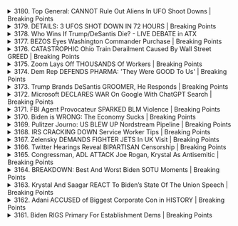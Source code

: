 <details>
<summary>3180. Top General: CANNOT Rule Out Aliens In UFO Shoot Downs | Breaking Points</summary><br>

<a href="https://www.youtube.com/watch?v=xw-cEj-wSMQ" target="_blank">
    <img src="https://img.youtube.com/vi/xw-cEj-wSMQ/maxresdefault.jpg" 
        alt="[Youtube]" width="200">
</a>

# Top General: CANNOT Rule Out Aliens In UFO Shoot Downs | Breaking Points


</details>

<details>
<summary>3179. DETAILS: 3 UFOS SHOT DOWN IN 72 HOURS | Breaking Points</summary><br>

<a href="https://www.youtube.com/watch?v=65SmB0ui-P8" target="_blank">
    <img src="https://img.youtube.com/vi/65SmB0ui-P8/maxresdefault.jpg" 
        alt="[Youtube]" width="200">
</a>

# DETAILS: 3 UFOS SHOT DOWN IN 72 HOURS | Breaking Points


</details>

<details>
<summary>3178. Who Wins If Trump/DeSantis Die? - LIVE DEBATE in ATX</summary><br>

<a href="https://www.youtube.com/watch?v=hVXVkCEC_2w" target="_blank">
    <img src="https://img.youtube.com/vi/hVXVkCEC_2w/maxresdefault.jpg" 
        alt="[Youtube]" width="200">
</a>

# Who Wins If Trump/DeSantis Die? - LIVE DEBATE in ATX


</details>

<details>
<summary>3177. BEZOS Eyes Washington Commander Purchase | Breaking Points</summary><br>

<a href="https://www.youtube.com/watch?v=xjffvNxOSTs" target="_blank">
    <img src="https://img.youtube.com/vi/xjffvNxOSTs/maxresdefault.jpg" 
        alt="[Youtube]" width="200">
</a>

# BEZOS Eyes Washington Commander Purchase | Breaking Points


</details>

<details>
<summary>3176. CATASTROPHIC Ohio Train Derailment Caused By Wall Street GREED | Breaking Points</summary><br>

<a href="https://www.youtube.com/watch?v=ggd9nN0pjSY" target="_blank">
    <img src="https://img.youtube.com/vi/ggd9nN0pjSY/maxresdefault.jpg" 
        alt="[Youtube]" width="200">
</a>

# CATASTROPHIC Ohio Train Derailment Caused By Wall Street GREED | Breaking Points


</details>

<details>
<summary>3175. Zoom Lays Off THOUSANDS Of Workers | Breaking Points</summary><br>

<a href="https://www.youtube.com/watch?v=ACqaRoEfVEk" target="_blank">
    <img src="https://img.youtube.com/vi/ACqaRoEfVEk/maxresdefault.jpg" 
        alt="[Youtube]" width="200">
</a>

# Zoom Lays Off THOUSANDS Of Workers | Breaking Points


</details>

<details>
<summary>3174. Dem Rep DEFENDS PHARMA: 'They Were GOOD To Us' | Breaking Points</summary><br>

<a href="https://www.youtube.com/watch?v=i72euQ_v0Jo" target="_blank">
    <img src="https://img.youtube.com/vi/i72euQ_v0Jo/maxresdefault.jpg" 
        alt="[Youtube]" width="200">
</a>

# Dem Rep DEFENDS PHARMA: 'They Were GOOD To Us' | Breaking Points


</details>

<details>
<summary>3173. Trump Brands DeSantis GROOMER, He Responds | Breaking Points</summary><br>

<a href="https://www.youtube.com/watch?v=t9MV5qywQnk" target="_blank">
    <img src="https://img.youtube.com/vi/t9MV5qywQnk/maxresdefault.jpg" 
        alt="[Youtube]" width="200">
</a>

# Trump Brands DeSantis GROOMER, He Responds | Breaking Points


</details>

<details>
<summary>3172. Microsoft DECLARES WAR On Google With ChatGPT Search | Breaking Points</summary><br>

<a href="https://www.youtube.com/watch?v=h-hnleIbdhY" target="_blank">
    <img src="https://img.youtube.com/vi/h-hnleIbdhY/maxresdefault.jpg" 
        alt="[Youtube]" width="200">
</a>

# Microsoft DECLARES WAR On Google With ChatGPT Search | Breaking Points


</details>

<details>
<summary>3171. FBI Agent Provocateur SPARKED BLM Violence | Breaking Points</summary><br>

<a href="https://www.youtube.com/watch?v=jVsulJnMZ64" target="_blank">
    <img src="https://img.youtube.com/vi/jVsulJnMZ64/maxresdefault.jpg" 
        alt="[Youtube]" width="200">
</a>

# FBI Agent Provocateur SPARKED BLM Violence | Breaking Points


</details>

<details>
<summary>3170. Biden is WRONG: The Economy Sucks | Breaking Points</summary><br>

<a href="https://www.youtube.com/watch?v=Nr0TwAwl_Ws" target="_blank">
    <img src="https://img.youtube.com/vi/Nr0TwAwl_Ws/maxresdefault.jpg" 
        alt="[Youtube]" width="200">
</a>

# Biden is WRONG: The Economy Sucks | Breaking Points


</details>

<details>
<summary>3169. Pulitzer Journo: US BLEW UP Nordstream Pipeline | Breaking Points</summary><br>

<a href="https://www.youtube.com/watch?v=KCFFMXGb93k" target="_blank">
    <img src="https://img.youtube.com/vi/KCFFMXGb93k/maxresdefault.jpg" 
        alt="[Youtube]" width="200">
</a>

# Pulitzer Journo: US BLEW UP Nordstream Pipeline | Breaking Points


</details>

<details>
<summary>3168. IRS CRACKING DOWN Service Worker Tips | Breaking Points</summary><br>

<a href="https://www.youtube.com/watch?v=LY4E9TFTHzU" target="_blank">
    <img src="https://img.youtube.com/vi/LY4E9TFTHzU/maxresdefault.jpg" 
        alt="[Youtube]" width="200">
</a>

# IRS CRACKING DOWN Service Worker Tips | Breaking Points


</details>

<details>
<summary>3167. Zelensky DEMANDS FIGHTER JETS In UK Visit | Breaking Points</summary><br>

<a href="https://www.youtube.com/watch?v=cVpmiDikaS0" target="_blank">
    <img src="https://img.youtube.com/vi/cVpmiDikaS0/maxresdefault.jpg" 
        alt="[Youtube]" width="200">
</a>

# Zelensky DEMANDS FIGHTER JETS In UK Visit | Breaking Points


</details>

<details>
<summary>3166. Twitter Hearings Reveal BIPARTISAN Censorship | Breaking Points</summary><br>

<a href="https://www.youtube.com/watch?v=2VCnF0oTpCI" target="_blank">
    <img src="https://img.youtube.com/vi/2VCnF0oTpCI/maxresdefault.jpg" 
        alt="[Youtube]" width="200">
</a>

# Twitter Hearings Reveal BIPARTISAN Censorship | Breaking Points


</details>

<details>
<summary>3165. Congressman, ADL ATTACK Joe Rogan, Krystal As Antisemitic | Breaking Points</summary><br>

<a href="https://www.youtube.com/watch?v=RBgama_7j5w" target="_blank">
    <img src="https://img.youtube.com/vi/RBgama_7j5w/maxresdefault.jpg" 
        alt="[Youtube]" width="200">
</a>

# Congressman, ADL ATTACK Joe Rogan, Krystal As Antisemitic | Breaking Points


</details>

<details>
<summary>3164. BREAKDOWN: Best And Worst Biden SOTU Moments | Breaking Points</summary><br>

<a href="https://www.youtube.com/watch?v=XPWVdh4BnBU" target="_blank">
    <img src="https://img.youtube.com/vi/XPWVdh4BnBU/maxresdefault.jpg" 
        alt="[Youtube]" width="200">
</a>

# BREAKDOWN: Best And Worst Biden SOTU Moments | Breaking Points


</details>

<details>
<summary>3163. Krystal And Saagar REACT To Biden’s State Of The Union Speech | Breaking Points</summary><br>

<a href="https://www.youtube.com/watch?v=4Zj0Zm0xRzY" target="_blank">
    <img src="https://img.youtube.com/vi/4Zj0Zm0xRzY/maxresdefault.jpg" 
        alt="[Youtube]" width="200">
</a>

# Krystal And Saagar REACT To Biden’s State Of The Union Speech | Breaking Points


</details>

<details>
<summary>3162. Adani ACCUSED of Biggest Corporate Con in HISTORY | Breaking Points</summary><br>

<a href="https://www.youtube.com/watch?v=xx_IbMa20jY" target="_blank">
    <img src="https://img.youtube.com/vi/xx_IbMa20jY/maxresdefault.jpg" 
        alt="[Youtube]" width="200">
</a>

# Adani ACCUSED of Biggest Corporate Con in HISTORY | Breaking Points


</details>

<details>
<summary>3161. Biden RIGS Primary For Establishment Dems | Breaking Points</summary><br>

<a href="https://www.youtube.com/watch?v=tArbNK477mA" target="_blank">
    <img src="https://img.youtube.com/vi/tArbNK477mA/maxresdefault.jpg" 
        alt="[Youtube]" width="200">
</a>

# Biden RIGS Primary For Establishment Dems | Breaking Points


</details>


